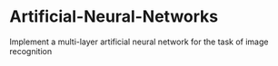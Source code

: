 # Artificial-Neural-Networks
 Implement a multi-layer artificial neural network for the task of image recognition
